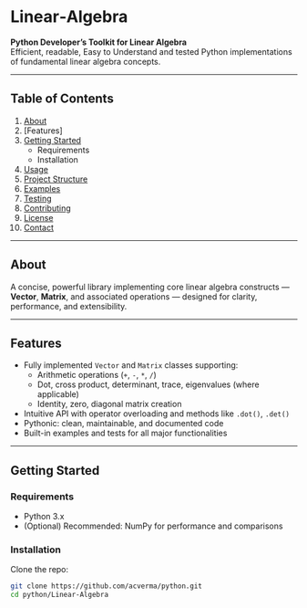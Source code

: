 # Linear‑Algebra

**Python Developer’s Toolkit for Linear Algebra**  
Efficient, readable, Easy to Understand and tested Python implementations of fundamental linear algebra concepts.

---

## Table of Contents

1. [About](https://github.com/acverma) 
2. [Features]  
3. [Getting Started](#getting‑started)  
   - Requirements  
   - Installation  
4. [Usage](#usage)  
5. [Project Structure](#project‑structure)  
6. [Examples](#examples)  
7. [Testing](#testing)  
8. [Contributing](#contributing)  
9. [License](#license)  
10. [Contact](#contact)

---

## About  
A concise, powerful library implementing core linear algebra constructs — **Vector**, **Matrix**, and associated operations — designed for clarity, performance, and extensibility.

---

## Features  
- Fully implemented `Vector` and `Matrix` classes supporting:
  - Arithmetic operations (`+`, `-`, `*`, `/`)
  - Dot, cross product, determinant, trace, eigenvalues (where applicable)
  - Identity, zero, diagonal matrix creation  
- Intuitive API with operator overloading and methods like `.dot()`, `.det()`  
- Pythonic: clean, maintainable, and documented code  
- Built-in examples and tests for all major functionalities

---

## Getting Started

### Requirements  
- Python 3.x  
- (Optional) Recommended: NumPy for performance and comparisons

### Installation  
Clone the repo:
```bash
git clone https://github.com/acverma/python.git
cd python/Linear-Algebra
